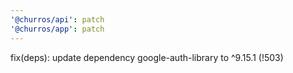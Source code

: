 ```yaml
---
'@churros/api': patch
'@churros/app': patch
---
```


fix(deps): update dependency google-auth-library to ^9.15.1  (!503)
